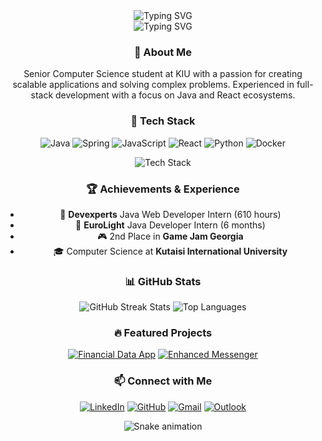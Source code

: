 <div align="center">
  <img src="https://readme-typing-svg.demolab.com?font=Fira+Code&weight=600&size=28&pause=1000&color=36BCF7FF&center=true&vCenter=true&repeat=false&width=435&lines=Konstantine+Vashalomidze" alt="Typing SVG" />
  <br>
  <img src="https://readme-typing-svg.demolab.com?font=Fira+Code&weight=500&size=18&pause=1000&color=36BCF7FF&center=true&vCenter=true&width=435&lines=Software+Engineer;Full-Stack+Developer;Problem+Solver" alt="Typing SVG" />
</div>

<div align="center">
  <h3>🌟 About Me</h3>
  <p>
    Senior Computer Science student at KIU with a passion for creating scalable applications and solving complex problems. Experienced in full-stack development with a focus on Java and React ecosystems.
  </p>
</div>

<div align="center">
  <h3>🚀 Tech Stack</h3>
  
  ![Java](https://img.shields.io/badge/Java-%23ED8B00.svg?style=for-the-badge&logo=java&logoColor=white)
  ![Spring](https://img.shields.io/badge/Spring-%236DB33F.svg?style=for-the-badge&logo=spring&logoColor=white)
  ![JavaScript](https://img.shields.io/badge/JavaScript-%23323330.svg?style=for-the-badge&logo=javascript&logoColor=%23F7DF1E)
  ![React](https://img.shields.io/badge/React-%2320232a.svg?style=for-the-badge&logo=react&logoColor=%2361DAFB)
  ![Python](https://img.shields.io/badge/Python-3670A0?style=for-the-badge&logo=python&logoColor=ffdd54)
  ![Docker](https://img.shields.io/badge/Docker-%230db7ed.svg?style=for-the-badge&logo=docker&logoColor=white)
  
  <img src="https://github-readme-tech-stack.vercel.app/api/cards?title=Database%20Experience&align=center&lineCount=1&theme=github_dark&line1=mongodb,MongoDB,47A248;neo4j,Neo4j,4581C3;postgresql,PostgreSQL,4169E1;" alt="Tech Stack" />
</div>

<div align="center">
  <h3>🏆 Achievements & Experience</h3>
  
  - 🌟 **Devexperts** Java Web Developer Intern (610 hours)
  - 💼 **EuroLight** Java Developer Intern (6 months)
  - 🎮 2nd Place in **Game Jam Georgia**
  - 🎓 Computer Science at **Kutaisi International University**
</div>

<div align="center">
  <h3>📊 GitHub Stats</h3>
  
  <img src="https://github-readme-streak-stats.herokuapp.com/?user=YOUR_GITHUB_USERNAME&theme=tokyonight" alt="GitHub Streak Stats"/>
  
  <img src="https://github-readme-stats.vercel.app/api/top-langs/?username=YOUR_GITHUB_USERNAME&layout=compact&theme=tokyonight" alt="Top Languages" />
</div>

<div align="center">
  <h3>🔥 Featured Projects</h3>
  
  [![Financial Data App](https://github-readme-stats.vercel.app/api/pin/?username=YOUR_GITHUB_USERNAME&repo=REPO_NAME&theme=tokyonight)](https://github.com/YOUR_GITHUB_USERNAME/REPO_NAME)
  [![Enhanced Messenger](https://github-readme-stats.vercel.app/api/pin/?username=YOUR_GITHUB_USERNAME&repo=REPO_NAME&theme=tokyonight)](https://github.com/YOUR_GITHUB_USERNAME/REPO_NAME)
</div>

<div align="center">
  <h3>📫 Connect with Me</h3>
  
  [![LinkedIn](https://img.shields.io/badge/LinkedIn-%230077B5.svg?style=for-the-badge&logo=linkedin&logoColor=white)](YOUR_LINKEDIN_URL)
  [![GitHub](https://img.shields.io/badge/GitHub-%23121011.svg?style=for-the-badge&logo=github&logoColor=white)](YOUR_GITHUB_URL)
  [![Gmail](https://img.shields.io/badge/Gmail-D14836?style=for-the-badge&logo=gmail&logoColor=white)](mailto:vashalomidzekonstantine@gmail.com)
  [![Outlook](https://img.shields.io/badge/Outlook-0078D4?style=for-the-badge&logo=microsoft-outlook&logoColor=white)](mailto:konstantine.vashalomidze@outlook.com)
</div>

<div align="center">
  <img src="https://github.com/YOUR_GITHUB_USERNAME/YOUR_GITHUB_USERNAME/blob/output/github-contribution-grid-snake-dark.svg" alt="Snake animation" />
</div>
